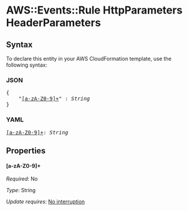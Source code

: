# AWS::Events::Rule HttpParameters HeaderParameters

## Syntax

To declare this entity in your AWS CloudFormation template, use the following syntax:

### JSON

<pre>
{
    "<a href="#[a-za-z0-9]+" title="[a-zA-Z0-9]+">[a-zA-Z0-9]+</a>" : <i>String</i>
}
</pre>

### YAML

<pre>
<a href="#[a-za-z0-9]+" title="[a-zA-Z0-9]+">[a-zA-Z0-9]+</a>: <i>String</i>
</pre>

## Properties

#### \[a-zA-Z0-9]+

_Required_: No

_Type_: String

_Update requires_: [No interruption](https://docs.aws.amazon.com/AWSCloudFormation/latest/UserGuide/using-cfn-updating-stacks-update-behaviors.html#update-no-interrupt)
